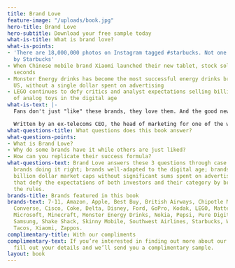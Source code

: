 ```yaml
---
title: Brand Love
feature-image: "/uploads/book.jpg"
hero-title: Brand Love
hero-subtitle: Download your free sample today
what-is-title: What is brand love?
what-is-points:
- 'There are 18,000,000 photos on Instagram tagged #starbucks. Not one is paid for
  by Starbucks'
- When Chinese mobile brand Xiaomi launched their new tablet, stock sold out in 2.7
  seconds
- Monster Energy drinks has become the most successful energy drinks brand in the
  US, without a single dollar spent on advertising
- LEGO continues to defy critics and analyst expectations selling billions of dollars
  of analog toys in the digital age
what-is-text: |-
  Fans don't just "like" these brands, they love them. And the good news is that it's neither expensive or exclusive to cool cutting-edge brands. Brand Love is as achievable to all brands. Whether you're an airline or selling energy drinks, Brand Love is a guide to help you build a brand worth talking about.

  Written by an ex-telecoms CEO, the head of marketing for one of the world's fastest growing soda brands and a digital anthropologist, Brand Love is a journey that takes you around the world from the US to China in search of the brands both fans and industry analysts are talking about.
what-questions-title: What questions does this book answer?
what-questions-points:
- What is Brand Love?
- Why do some brands have it while others are just liked?
- How can you replicate their success formula?
what-questions-text: Brand Love answers these 3 questions through case studies of
  brands doing it right; brands well-adapted to the digital age; brands that can build
  billion dollar market caps without significant sums spent on advertising; and brands
  that defy the expectations of both investors and their category by breaking all
  the rules.
brands-title: Brands featured in this book
brands-text: 7-11, Amazon, Apple, Best Buy, British Airways, Chipotle Mexican Grill,
  Converse, Cisco, Coke, Delta, Disney, Ford, GoPro, Kodak, LEGO, Mattel, McDonalds,
  Microsoft, Minecraft, Monster Energy Drinks, Nokia, Pepsi, Pure Digital, Red Bull,
  Samsung, Shake Shack, Skinny Mobile, Southwest Airlines, Starbucks, Wahoo's Fish
  Tacos, Xiaomi, Zappos.
complimentary-title: With our compliments
complimentary-text: If you’re interested in finding out more about our book, please
  fill out your details and we’ll send you a complimentary sample.
layout: book
---
```


